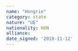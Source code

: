 ```yaml
---
name: "Hongrie"
category: state
nature: "UE"
nationality: HUN
alliance: 
date_signed: '2018-11-12'
---
```

    